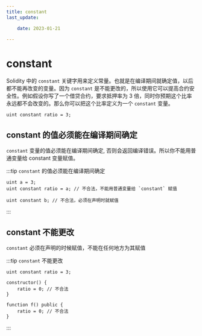 ```yaml
---
title: constant
last_update:

    date: 2023-01-21

---
```


# constant

Solidity 中的 `constant` 关键字用来定义常量。也就是在编译期间就确定值，以后都不能再改变的变量。因为 `constant` 是不能更改的，所以使用它可以提高合约安全性。例如假设你写了一个借贷合约，要求抵押率为 3 倍，同时你预期这个比率永远都不会改变的。那么你可以把这个比率定义为一个 `constant` 变量。

```solidity
uint constant ratio = 3;
```

## constant 的值必须能在编译期间确定

`constant` 变量的值必须能在编译期间确定, 否则会返回编译错误。所以你不能用普通变量给 constant 变量赋值。

:::tip `constant` 的值必须能在编译期间确定 

```solidity
uint a = 3;
uint constant ratio = a; // 不合法，不能用普通变量给 `constant` 赋值

uint constant b; // 不合法，必须在声明时就赋值
```

:::

## constant 不能更改

`constant` 必须在声明的时候赋值，不能在任何地方为其赋值

:::tip `constant` 不能更改

```solidity
uint constant ratio = 3;

constructor() {
    ratio = 0; // 不合法
}

function f() public {
    ratio = 0; // 不合法
}
```

:::
